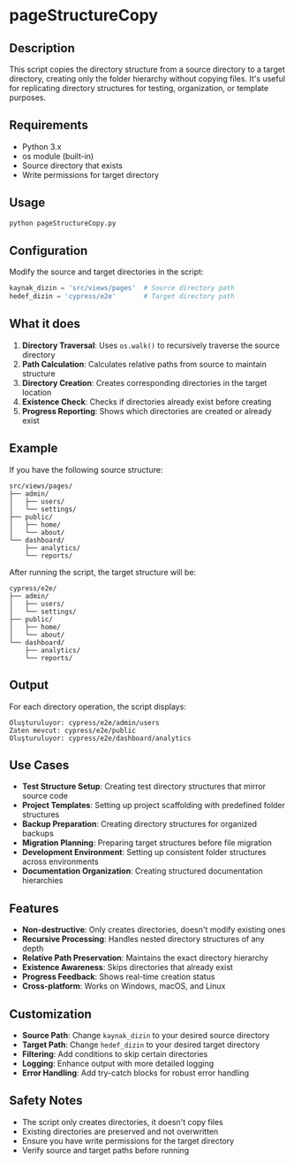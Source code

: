 # pageStructureCopy

## Description
This script copies the directory structure from a source directory to a target directory, creating only the folder hierarchy without copying files. It's useful for replicating directory structures for testing, organization, or template purposes.

## Requirements
- Python 3.x
- os module (built-in)
- Source directory that exists
- Write permissions for target directory

## Usage
```bash
python pageStructureCopy.py
```

## Configuration
Modify the source and target directories in the script:
```python
kaynak_dizin = 'src/views/pages'  # Source directory path
hedef_dizin = 'cypress/e2e'       # Target directory path
```

## What it does
1. **Directory Traversal**: Uses `os.walk()` to recursively traverse the source directory
2. **Path Calculation**: Calculates relative paths from source to maintain structure
3. **Directory Creation**: Creates corresponding directories in the target location
4. **Existence Check**: Checks if directories already exist before creating
5. **Progress Reporting**: Shows which directories are created or already exist

## Example
If you have the following source structure:
```
src/views/pages/
├── admin/
│   ├── users/
│   └── settings/
├── public/
│   ├── home/
│   └── about/
└── dashboard/
    ├── analytics/
    └── reports/
```

After running the script, the target structure will be:
```
cypress/e2e/
├── admin/
│   ├── users/
│   └── settings/
├── public/
│   ├── home/
│   └── about/
└── dashboard/
    ├── analytics/
    └── reports/
```

## Output
For each directory operation, the script displays:
```
Oluşturuluyor: cypress/e2e/admin/users
Zaten mevcut: cypress/e2e/public
Oluşturuluyor: cypress/e2e/dashboard/analytics
```

## Use Cases
- **Test Structure Setup**: Creating test directory structures that mirror source code
- **Project Templates**: Setting up project scaffolding with predefined folder structures
- **Backup Preparation**: Creating directory structures for organized backups
- **Migration Planning**: Preparing target structures before file migration
- **Development Environment**: Setting up consistent folder structures across environments
- **Documentation Organization**: Creating structured documentation hierarchies

## Features
- **Non-destructive**: Only creates directories, doesn't modify existing ones
- **Recursive Processing**: Handles nested directory structures of any depth
- **Relative Path Preservation**: Maintains the exact directory hierarchy
- **Existence Awareness**: Skips directories that already exist
- **Progress Feedback**: Shows real-time creation status
- **Cross-platform**: Works on Windows, macOS, and Linux

## Customization
- **Source Path**: Change `kaynak_dizin` to your desired source directory
- **Target Path**: Change `hedef_dizin` to your desired target directory
- **Filtering**: Add conditions to skip certain directories
- **Logging**: Enhance output with more detailed logging
- **Error Handling**: Add try-catch blocks for robust error handling

## Safety Notes
- The script only creates directories, it doesn't copy files
- Existing directories are preserved and not overwritten
- Ensure you have write permissions for the target directory
- Verify source and target paths before running